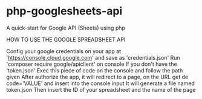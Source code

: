 # php-googlesheets-api
A quick-start for Google API (Sheets) using php

HOW TO USE THE GOOGLE SPREADSHEET API 

Config your google credentials on your app at 'https://console.cloud.google.com' and save as 'credentials.json'
Run 'composer require google/apiclient' on console
If you don't have the 'token.json'
    Exec this piece of code on the console and follow the path given
    After authorize the app, it will redirect to a page, on the URL get de code='VALUE' and insert into the console input
    It will generate a file named token.json
Then insert the ID of your spreadsheet and the name of the page